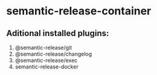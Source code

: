 # semantic-release-container

## Aditional installed plugins:
1. @semantic-release/git
1. @semantic-release/changelog
1. @semantic-release/exec
1. semantic-release-docker
